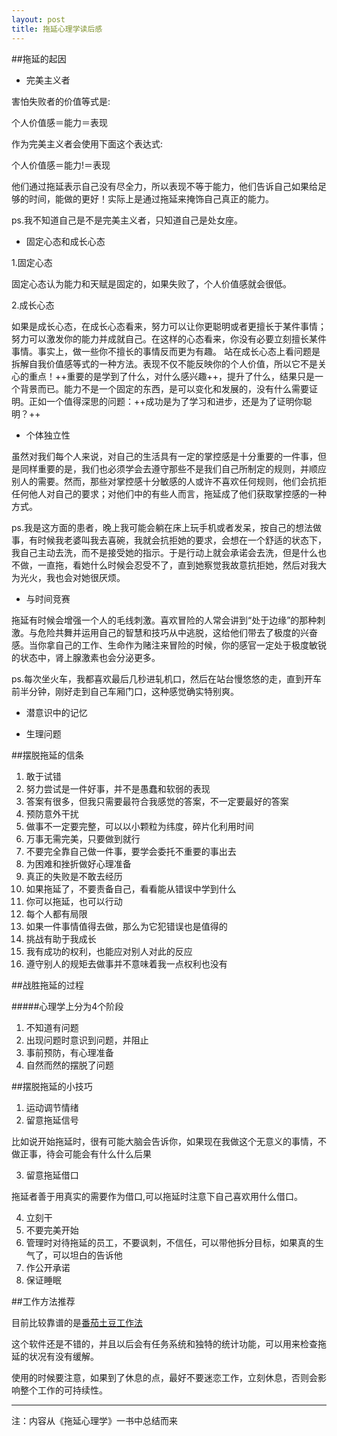 ```yaml
---
layout: post
title: 拖延心理学读后感
---
```


##拖延的起因
- 完美主义者

 害怕失败者的价值等式是:
 
 个人价值感＝能力＝表现
 
 作为完美主义者会使用下面这个表达式:

 个人价值感＝能力!＝表现

 他们通过拖延表示自己没有尽全力，所以表现不等于能力，他们告诉自己如果给足够的时间，能做的更好！实际上是通过拖延来掩饰自己真正的能力。
 
 ps.我不知道自己是不是完美主义者，只知道自己是处女座。

- 固定心态和成长心态

 1.固定心态

 固定心态认为能力和天赋是固定的，如果失败了，个人价值感就会很低。
 
 2.成长心态
 
 如果是成长心态，在成长心态看来，努力可以让你更聪明或者更擅长于某件事情；努力可以激发你的能力并成就自己。在这样的心态看来，你没有必要立刻擅长某件事情。事实上，做一些你不擅长的事情反而更为有趣。
站在成长心态上看问题是拆解自我价值感等式的一种方法。表现不仅不能反映你的个人价值，所以它不是关心的重点！++重要的是学到了什么，对什么感兴趣++，提升了什么，结果只是一个背景而已。能力不是一个固定的东西，是可以变化和发展的，没有什么需要证明。正如一个值得深思的问题：++成功是为了学习和进步，还是为了证明你聪明？++

- 个体独立性
 
 虽然对我们每个人来说，对自己的生活具有一定的掌控感是十分重要的一件事，但是同样重要的是，我们也必须学会去遵守那些不是我们自己所制定的规则，并顺应别人的需要。然而，那些对掌控感十分敏感的人或许不喜欢任何规则，他们会抗拒任何他人对自己的要求；对他们中的有些人而言，拖延成了他们获取掌控感的一种方式。

 ps.我是这方面的患者，晚上我可能会躺在床上玩手机或者发呆，按自己的想法做事，有时候我老婆叫我去喜碗，我就会抗拒她的要求，会想在一个舒适的状态下，我自己主动去洗，而不是接受她的指示。于是行动上就会承诺会去洗，但是什么也不做，一直拖，看她什么时候会忍受不了，直到她察觉我故意抗拒她，然后对我大为光火，我也会对她很厌烦。

- 与时间竞赛
 
 拖延有时候会增强一个人的毛线刺激。喜欢冒险的人常会讲到“处于边缘”的那种刺激。与危险共舞并运用自己的智慧和技巧从中逃脱，这给他们带去了极度的兴奋感。当你拿自己的工作、生命作为赌注来冒险的时候，你的感官一定处于极度敏锐的状态中，肾上腺激素也会分泌更多。

 ps.每次坐火车，我都喜欢最后几秒进轧机口，然后在站台慢悠悠的走，直到开车前半分钟，刚好走到自己车厢门口，这种感觉确实特别爽。

- 潜意识中的记忆

- 生理问题

##摆脱拖延的信条

1. 敢于试错
2. 努力尝试是一件好事，并不是愚蠢和软弱的表现
3. 答案有很多，但我只需要最符合我感觉的答案，不一定要最好的答案
4. 预防意外干扰
5. 做事不一定要完整，可以以小颗粒为纬度，碎片化利用时间
6. 万事无需完美，只要做到就行
7. 不要完全靠自己做一件事，要学会委托不重要的事出去
8. 为困难和挫折做好心理准备
9. 真正的失败是不敢去经历
10. 如果拖延了，不要责备自己，看看能从错误中学到什么
11. 你可以拖延，也可以行动
12. 每个人都有局限
13. 如果一件事情值得去做，那么为它犯错误也是值得的
14. 挑战有助于我成长
15. 我有成功的权利，也能应对别人对此的反应
16. 遵守别人的规矩去做事并不意味着我一点权利也没有

##战胜拖延的过程

#####心理学上分为4个阶段
1. 不知道有问题
2. 出现问题时意识到问题，并阻止
3. 事前预防，有心理准备
4. 自然而然的摆脱了问题

##摆脱拖延的小技巧

1. 运动调节情绪
2. 留意拖延信号
 
 比如说开始拖延时，很有可能大脑会告诉你，如果现在我做这个无意义的事情，不做正事，待会可能会有什么什么后果
 
3. 留意拖延借口

 拖延者善于用真实的需要作为借口,可以拖延时注意下自己喜欢用什么借口。
 
4. 立刻干
5. 不要完美开始
6. 管理时对待拖延的员工，不要讽刺，不信任，可以带他拆分目标，如果真的生气了，可以坦白的告诉他
7. 作公开承诺
8. 保证睡眠

##工作方法推荐

目前比较靠谱的是[番茄土豆工作法](https://itunes.apple.com/us/app/da-zhan-fan-jia-tu-dou/id996994420?l=zh&ls=1&mt=8)

这个软件还是不错的，并且以后会有任务系统和独特的统计功能，可以用来检查拖延的状况有没有缓解。

使用的时候要注意，如果到了休息的点，最好不要迷恋工作，立刻休息，否则会影响整个工作的可持续性。

---
注：内容从《拖延心理学》一书中总结而来
